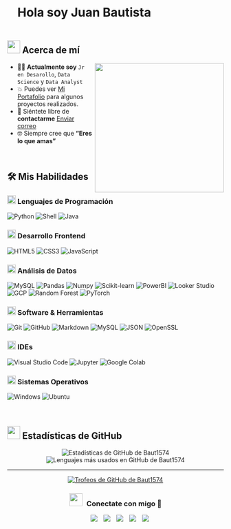 <!-- Encabezado -->
<div id="user-content-toc">
  <ul align="left">
    <summary><h1 style="display: inline-block">Hola soy Juan Bautista</h1></summary>
  </ul>
</div>

<!-- Sobre mí -->
## <picture><img src="https://github.com/7oSkaaa/7oSkaaa/blob/main/Images/about_me.gif?raw=true" width=30px></picture> Acerca de mí

<picture> 
  <img align="right" src="https://media.giphy.com/media/SWoSkN6DxTszqIKEqv/giphy.gif" width=300px>
</picture>

- 👨‍💻 **Actualmente soy** `Jr en Desarollo`, `Data Science` y `Data Analyst`  
- 💥 Puedes ver [Mi Portafolio](https://github.com/Baut1574?tab=repositories) para algunos proyectos realizados.  
- 📧 Siéntete libre de **contactarme** [Enviar correo](mailto:juanbautista0404@gmail.com)  
- 🤓 Siempre cree que **“Eres lo que amas”**  

<br>

<!-- Habilidades -->
## 🛠️ Mis Habilidades

### <picture><img src="https://github.com/7oSkaaa/7oSkaaa/blob/main/Images/Programming_Languages.gif?raw=true" width=20px></picture> Lenguajes de Programación

![Python](https://img.shields.io/badge/Python-3776AB?style=flat-square&logo=Python&logoColor=white)
![Shell](https://img.shields.io/badge/Shell-FFD500?style=flat-square&logo=Shell&logoColor=white)
![Java](https://img.shields.io/badge/Java-007396?style=flat-square&logo=Java&logoColor=white)

### <picture><img src="https://github.com/7oSkaaa/7oSkaaa/blob/main/Images/Front_End.gif?raw=true" width=20px></picture> Desarrollo Frontend

![HTML5](https://img.shields.io/badge/HTML-E34F26?style=flat-square&logo=HTML5&logoColor=white)
![CSS3](https://img.shields.io/badge/CSS-1572B6?style=flat-square&logo=CSS3&logoColor=white)
![JavaScript](https://img.shields.io/badge/JavaScript-F7DF1E?style=flat-square&logo=JavaScript&logoColor=white)

### <picture><img src="https://github.com/7oSkaaa/7oSkaaa/blob/main/Images/CP_PS.gif?raw=true" width=20px></picture> Análisis de Datos

![MySQL](https://img.shields.io/badge/MySQL-4479A1?style=flat-square&logo=MySQL&logoColor=white)
![Pandas](https://img.shields.io/badge/Pandas-150458?style=flat-square&logo=pandas&logoColor=white)
![Numpy](https://img.shields.io/badge/Numpy-013243?style=flat-square&logo=Numpy&logoColor=white)
![Scikit-learn](https://img.shields.io/badge/ScikitLearn-F7931E?style=flat-square&logo=Scikit-learn&logoColor=white)
![PowerBI](https://img.shields.io/badge/PowerBI-F2C811?style=flat-square&logo=PowerBI&logoColor=white)
![Looker Studio](https://img.shields.io/badge/Looker_Studio-4285F4?style=flat-square&logo=google&logoColor=white)
![GCP](https://img.shields.io/badge/GCP-4285F4?style=flat-square&logo=googlecloud&logoColor=white)
![Random Forest](https://img.shields.io/badge/Random_Forest-228B22?style=flat-square&logo=tree&logoColor=white)
![PyTorch](https://img.shields.io/badge/PyTorch-EE4C2C?style=flat-square&logo=PyTorch&logoColor=white)  



### <picture><img src="https://github.com/7oSkaaa/7oSkaaa/blob/main/Images/Software_Tools.gif?raw=true" width=20px></picture> Software & Herramientas

![Git](https://img.shields.io/badge/Git-F05032?style=flat-square&logo=Git&logoColor=white)
![GitHub](https://img.shields.io/badge/GitHub-181717?style=flat-square&logo=GitHub&logoColor=white)
![Markdown](https://img.shields.io/badge/Markdown-000000?style=flat-square&logo=Markdown&logoColor=white)
![MySQL](https://img.shields.io/badge/MySQL-4479A1?style=flat-square&logo=MySQL&logoColor=white)
![JSON](https://img.shields.io/badge/JSON-000000?style=flat-square&logo=JSON&logoColor=white)
![OpenSSL](https://img.shields.io/badge/OpenSSL-721412?style=flat-square&logo=OpenSSL&logoColor=white)

### <picture><img src="https://github.com/7oSkaaa/7oSkaaa/blob/main/Images/IDEs.gif?raw=true" width=20px></picture> IDEs

![Visual Studio Code](https://img.shields.io/badge/Visual_Studio_Code-007ACC?style=flat-square&logo=Visual-Studio-Code&logoColor=white)
![Jupyter](https://img.shields.io/badge/Jupyter-F37626?style=flat-square&logo=Jupyter&logoColor=white)
![Google Colab](https://img.shields.io/badge/Google_Colab-F9AB00?style=flat-square&logo=googlecolab&logoColor=white)

### <picture><img src="https://github.com/7oSkaaa/7oSkaaa/blob/main/Images/OS.gif?raw=true" width=20px></picture> Sistemas Operativos

![Windows](https://img.shields.io/badge/Windows-0078D6?style=flat-square&logo=Windows&logoColor=white)
![Ubuntu](https://img.shields.io/badge/Ubuntu-E95420?style=flat-square&logo=Ubuntu&logoColor=white)

<br>

<!-- Estadísticas -->
## <picture><img src="https://github.com/7oSkaaa/7oSkaaa/blob/main/Images/Statistics.gif?raw=true" width=30px></picture> Estadísticas de GitHub

<div align="center">

<!-- Stats generales -->
<img src="https://github-readme-stats.vercel.app/api?username=Baut1574&theme=dark&show_icons=true&count_private=true" alt="Estadísticas de GitHub de Baut1574" />

<!-- Lenguajes más usados -->
<img src="https://github-readme-stats.vercel.app/api/top-langs/?username=Baut1574&theme=dark&layout=compact&langs_count=7&hide_border=false" alt="Lenguajes más usados en GitHub de Baut1574" />

</div>

---

<div align="center">
  <a href="https://github.com/ryo-ma/github-profile-trophy" title="Ver más trofeos">
      <img src="https://github-profile-trophy.vercel.app/?username=Baut1574&theme=radical&row=1&column=7&margin-h=15&margin-w=5&no-bg=true" alt="Trofeos de GitHub de Baut1574" />
  </a>
</div>


<!-- Social Media -->
<h3 align="center" > <img src="https://media.giphy.com/media/iY8CRBdQXODJSCERIr/giphy.gif" width="30" height="30" style="margin-right: 10px;">Conectate con migo 🤝 </h3>

<p align="center">

 <div align="center"  class="icons-social" style="margin-left: 10px;">
        <a style="margin-left: 10px;"  target="_blank" href="https://www.linkedin.com/in/juan-bautista-data-scientist/">
			<img src="https://img.icons8.com/doodle/40/000000/linkedin--v2.png"></a>  
        <a style="margin-left: 10px;" target="_blank" href="https://github.com/Baut1574">
		<img src="https://img.icons8.com/doodle/40/000000/github--v1.png"></a>
		<a style="margin-left: 10px;" target="_blank" href="https://stackoverflow.com/users/24717562/juan-bautista">
				<img src="https://img.icons8.com/external-tal-revivo-color-tal-revivo/40/000000/external-stack-overflow-is-a-question-and-answer-site-for-professional-logo-color-tal-revivo.png"></a>
        <a style="margin-left: 10px;" target="_blank" href="https://www.instagram.com/juan.bautista_722/">
			<img src="https://img.icons8.com/doodle/40/000000/instagram-new--v2.png"></a>
		<a style="margin-left: 10px;" target="_blank" href="https://x.com/BautistaRTHV">
			<img src="https://img.icons8.com/doodle/1x/twitter-squared--v2.png" ></a>
</div>
